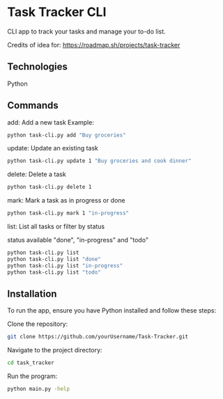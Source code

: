 
# Task Tracker CLI

CLI app to track your tasks and manage your to-do list.

Credits of idea for: https://roadmap.sh/projects/task-tracker


## Technologies
Python
## Commands
add:   Add a new task
Example: 
```bash
python task-cli.py add "Buy groceries"
```
update: Update an existing task
```bash
python task-cli.py update 1 "Buy groceries and cook dinner"
```
delete: Delete a task
```bash
python task-cli.py delete 1
```
mark: Mark a task as in progress or done
```bash
python task-cli.py mark 1 "in-progress"
```

list: List all tasks or filter by status

status available "done", "in-progress" and "todo"
```bash
python task-cli.py list
python task-cli.py list "done"
python task-cli.py list "in-progress"
python task-cli.py list "todo"
```

## Installation

To run the app, ensure you have Python installed and follow these steps:

Clone the repository:

```bash
git clone https://github.com/yourUsername/Task-Tracker.git
```

Navigate to the project directory:
```bash
cd task_tracker
```

Run the program:
```bash
python main.py -help
```



    
